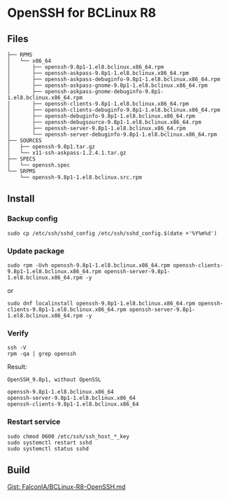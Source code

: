 # OpenSSH for BCLinux R8

## Files

```plain
├── RPMS
│   └── x86_64
│       ├── openssh-9.8p1-1.el8.bclinux.x86_64.rpm
│       ├── openssh-askpass-9.8p1-1.el8.bclinux.x86_64.rpm
│       ├── openssh-askpass-debuginfo-9.8p1-1.el8.bclinux.x86_64.rpm
│       ├── openssh-askpass-gnome-9.8p1-1.el8.bclinux.x86_64.rpm
│       ├── openssh-askpass-gnome-debuginfo-9.8p1-1.el8.bclinux.x86_64.rpm
│       ├── openssh-clients-9.8p1-1.el8.bclinux.x86_64.rpm
│       ├── openssh-clients-debuginfo-9.8p1-1.el8.bclinux.x86_64.rpm
│       ├── openssh-debuginfo-9.8p1-1.el8.bclinux.x86_64.rpm
│       ├── openssh-debugsource-9.8p1-1.el8.bclinux.x86_64.rpm
│       ├── openssh-server-9.8p1-1.el8.bclinux.x86_64.rpm
│       └── openssh-server-debuginfo-9.8p1-1.el8.bclinux.x86_64.rpm
├── SOURCES
│   ├── openssh-9.8p1.tar.gz
│   └── x11-ssh-askpass-1.2.4.1.tar.gz
├── SPECS
│   └── openssh.spec
└── SRPMS
    └── openssh-9.8p1-1.el8.bclinux.src.rpm
```

## Install

### Backup config

```shell
sudo cp /etc/ssh/sshd_config /etc/ssh/sshd_config.$(date +'%Y%m%d')
```

### Update package

```shell
sudo rpm -Uvh openssh-9.8p1-1.el8.bclinux.x86_64.rpm openssh-clients-9.8p1-1.el8.bclinux.x86_64.rpm openssh-server-9.8p1-1.el8.bclinux.x86_64.rpm -y
```

or

```shell
sudo dnf localinstall openssh-9.8p1-1.el8.bclinux.x86_64.rpm openssh-clients-9.8p1-1.el8.bclinux.x86_64.rpm openssh-server-9.8p1-1.el8.bclinux.x86_64.rpm -y
```

### Verify 

```shell
ssh -V
rpm -qa | grep openssh
```

Result: 
```plain
OpenSSH_9.8p1, without OpenSSL

openssh-9.8p1-1.el8.bclinux.x86_64
openssh-server-9.8p1-1.el8.bclinux.x86_64
openssh-clients-9.8p1-1.el8.bclinux.x86_64
```

### Restart service

```shell
sudo chmod 0600 /etc/ssh/ssh_host_*_key
sudo systemctl restart sshd
sudo systemctl status sshd
```

## Build

[Gist: FalconIA/BCLinux-R8-OpenSSH.md](https://gist.github.com/FalconIA/42d7b44ff3872be32e946de7182c21c4/3ac87e1a94fe63358f8138d08e63ee343d966167)
